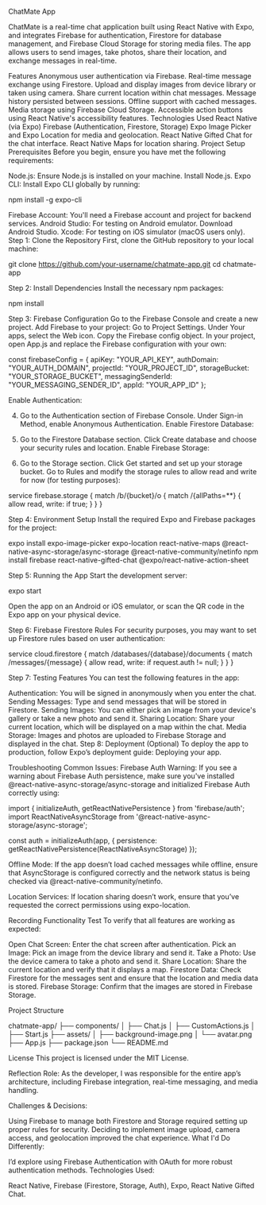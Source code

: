 ChatMate App

ChatMate is a real-time chat application built using React Native with Expo, and integrates Firebase for authentication, Firestore for database management, and Firebase Cloud Storage for storing media files. The app allows users to send images, take photos, share their location, and exchange messages in real-time.

Features
Anonymous user authentication via Firebase.
Real-time message exchange using Firestore.
Upload and display images from device library or taken using camera.
Share current location within chat messages.
Message history persisted between sessions.
Offline support with cached messages.
Media storage using Firebase Cloud Storage.
Accessible action buttons using React Native's accessibility features.
Technologies Used
React Native (via Expo)
Firebase (Authentication, Firestore, Storage)
Expo Image Picker and Expo Location for media and geolocation.
React Native Gifted Chat for the chat interface.
React Native Maps for location sharing.
Project Setup
Prerequisites
Before you begin, ensure you have met the following requirements:

Node.js: Ensure Node.js is installed on your machine. Install Node.js.
Expo CLI: Install Expo CLI globally by running:

npm install -g expo-cli

Firebase Account: You'll need a Firebase account and project for backend services.
Android Studio: For testing on Android emulator. Download Android Studio.
Xcode: For testing on iOS simulator (macOS users only).
Step 1: Clone the Repository
First, clone the GitHub repository to your local machine:

git clone https://github.com/your-username/chatmate-app.git
cd chatmate-app

Step 2: Install Dependencies
Install the necessary npm packages:

npm install

Step 3: Firebase Configuration
Go to the Firebase Console and create a new project.
Add Firebase to your project:
Go to Project Settings.
Under Your apps, select the Web icon.
Copy the Firebase config object.
In your project, open App.js and replace the Firebase configuration with your own:

const firebaseConfig = {
  apiKey: "YOUR_API_KEY",
  authDomain: "YOUR_AUTH_DOMAIN",
  projectId: "YOUR_PROJECT_ID",
  storageBucket: "YOUR_STORAGE_BUCKET",
  messagingSenderId: "YOUR_MESSAGING_SENDER_ID",
  appId: "YOUR_APP_ID"
};

Enable Authentication:

4. Go to the Authentication section of Firebase Console.
Under Sign-in Method, enable Anonymous Authentication.
Enable Firestore Database:

5. Go to the Firestore Database section.
Click Create database and choose your security rules and location.
Enable Firebase Storage:

6. Go to the Storage section.
Click Get started and set up your storage bucket.
Go to Rules and modify the storage rules to allow read and write for now (for testing purposes):

service firebase.storage {
  match /b/{bucket}/o {
    match /{allPaths=**} {
      allow read, write: if true;
    }
  }
}


Step 4: Environment Setup
Install the required Expo and Firebase packages for the project:

expo install expo-image-picker expo-location react-native-maps @react-native-async-storage/async-storage @react-native-community/netinfo
npm install firebase react-native-gifted-chat @expo/react-native-action-sheet


Step 5: Running the App
Start the development server:

expo start

Open the app on an Android or iOS emulator, or scan the QR code in the Expo app on your physical device.

Step 6: Firebase Firestore Rules
For security purposes, you may want to set up Firestore rules based on user authentication:

service cloud.firestore {
  match /databases/{database}/documents {
    match /messages/{message} {
      allow read, write: if request.auth != null;
    }
  }
}


Step 7: Testing Features
You can test the following features in the app:

Authentication: You will be signed in anonymously when you enter the chat.
Sending Messages: Type and send messages that will be stored in Firestore.
Sending Images: You can either pick an image from your device's gallery or take a new photo and send it.
Sharing Location: Share your current location, which will be displayed on a map within the chat.
Media Storage: Images and photos are uploaded to Firebase Storage and displayed in the chat.
Step 8: Deployment (Optional)
To deploy the app to production, follow Expo’s deployment guide: Deploying your app.

Troubleshooting
Common Issues:
Firebase Auth Warning: If you see a warning about Firebase Auth persistence, make sure you've installed @react-native-async-storage/async-storage and initialized Firebase Auth correctly using:

import { initializeAuth, getReactNativePersistence } from 'firebase/auth';
import ReactNativeAsyncStorage from '@react-native-async-storage/async-storage';

const auth = initializeAuth(app, {
  persistence: getReactNativePersistence(ReactNativeAsyncStorage)
});


Offline Mode: If the app doesn’t load cached messages while offline, ensure that AsyncStorage is configured correctly and the network status is being checked via @react-native-community/netinfo.

Location Services: If location sharing doesn’t work, ensure that you’ve requested the correct permissions using expo-location.

Recording Functionality Test
To verify that all features are working as expected:

Open Chat Screen: Enter the chat screen after authentication.
Pick an Image: Pick an image from the device library and send it.
Take a Photo: Use the device camera to take a photo and send it.
Share Location: Share the current location and verify that it displays a map.
Firestore Data: Check Firestore for the messages sent and ensure that the location and media data is stored.
Firebase Storage: Confirm that the images are stored in Firebase Storage.

Project Structure

chatmate-app/
├── components/
│   ├── Chat.js
│   ├── CustomActions.js
│   ├── Start.js
├── assets/
│   ├── background-image.png
│   └── avatar.png
├── App.js
├── package.json
└── README.md

License
This project is licensed under the MIT License.

Reflection
Role: As the developer, I was responsible for the entire app’s architecture, including Firebase integration, real-time messaging, and media handling.

Challenges & Decisions:

Using Firebase to manage both Firestore and Storage required setting up proper rules for security.
Deciding to implement image upload, camera access, and geolocation improved the chat experience.
What I'd Do Differently:

I’d explore using Firebase Authentication with OAuth for more robust authentication methods.
Technologies Used:

React Native, Firebase (Firestore, Storage, Auth), Expo, React Native Gifted Chat.
